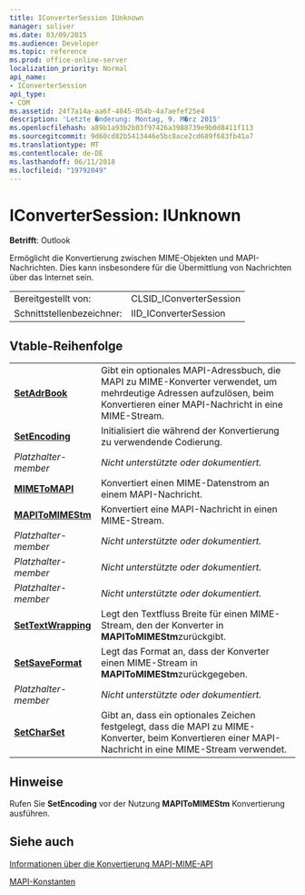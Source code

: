 ```yaml
---
title: IConverterSession IUnknown
manager: soliver
ms.date: 03/09/2015
ms.audience: Developer
ms.topic: reference
ms.prod: office-online-server
localization_priority: Normal
api_name:
- IConverterSession
api_type:
- COM
ms.assetid: 24f7a14a-aa6f-4045-054b-4a7aefef25e4
description: 'Letzte �nderung: Montag, 9. M�rz 2015'
ms.openlocfilehash: a89b1a93b2b03f97426a3988739e9b0d8411f113
ms.sourcegitcommit: 9d60cd82b5413446e5bc8ace2cd689f683fb41a7
ms.translationtype: MT
ms.contentlocale: de-DE
ms.lasthandoff: 06/11/2018
ms.locfileid: "19792049"
---
```

# <a name="iconvertersession--iunknown"></a>IConverterSession: IUnknown

  
  
**Betrifft**: Outlook 
  
Ermöglicht die Konvertierung zwischen MIME-Objekten und MAPI-Nachrichten. Dies kann insbesondere für die Übermittlung von Nachrichten über das Internet sein.
  
|||
|:-----|:-----|
|Bereitgestellt von:  <br/> |CLSID_IConverterSession  <br/> |
|Schnittstellenbezeichner:  <br/> |IID_IConverterSession  <br/> |
   
## <a name="vtable-order"></a>Vtable-Reihenfolge

|||
|:-----|:-----|
|**[SetAdrBook](iconvertersession-setadrbook.md)** <br/> |Gibt ein optionales MAPI-Adressbuch, die MAPI zu MIME-Konverter verwendet, um mehrdeutige Adressen aufzulösen, beim Konvertieren einer MAPI-Nachricht in eine MIME-Stream.  <br/> |
|**[SetEncoding](iconvertersession-setencoding.md)** <br/> |Initialisiert die während der Konvertierung zu verwendende Codierung.  <br/> |
| *Platzhalter-member*  <br/> | *Nicht unterstützte oder dokumentiert.*  <br/> |
|**[MIMEToMAPI](iconvertersession-mimetomapi.md)** <br/> |Konvertiert einen MIME-Datenstrom an einem MAPI-Nachricht.  <br/> |
|**[MAPIToMIMEStm](iconvertersession-mapitomimestm.md)** <br/> |Konvertiert eine MAPI-Nachricht in einen MIME-Stream.  <br/> |
| *Platzhalter-member*  <br/> | *Nicht unterstützte oder dokumentiert.*  <br/> |
| *Platzhalter-member*  <br/> | *Nicht unterstützte oder dokumentiert.*  <br/> |
| *Platzhalter-member*  <br/> | *Nicht unterstützte oder dokumentiert.*  <br/> |
|**[SetTextWrapping](iconvertersession-settextwrapping.md)** <br/> |Legt den Textfluss Breite für einen MIME-Stream, den der Konverter in **MAPIToMIMEStm**zurückgibt.  <br/> |
|**[SetSaveFormat](iconvertersession-setsaveformat.md)** <br/> |Legt das Format an, dass der Konverter einen MIME-Stream in **MAPIToMIMEStm**zurückgegeben.  <br/> |
| *Platzhalter-member*  <br/> | *Nicht unterstützte oder dokumentiert.*  <br/> |
|**[SetCharSet](iconvertersession-setcharset.md)** <br/> |Gibt an, dass ein optionales Zeichen festgelegt, dass die MAPI zu MIME-Konverter, beim Konvertieren einer MAPI-Nachricht in eine MIME-Stream verwendet.  <br/> |
   
## <a name="remarks"></a>Hinweise

Rufen Sie **SetEncoding** vor der Nutzung **MAPIToMIMEStm** Konvertierung ausführen. 
  
## <a name="see-also"></a>Siehe auch



[Informationen über die Konvertierung MAPI-MIME-API](about-the-mapi-mime-conversion-api.md)
  
[MAPI-Konstanten](mapi-constants.md)

